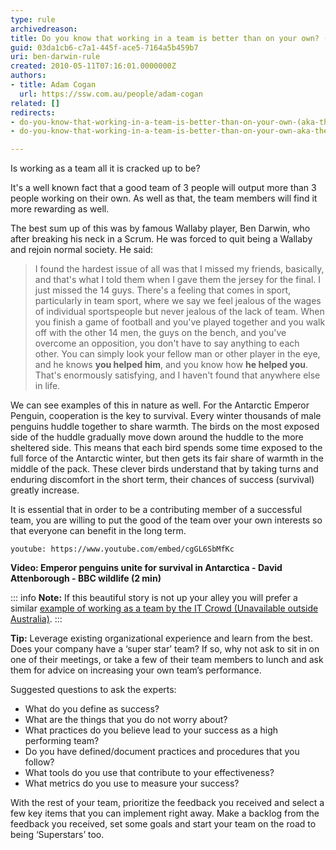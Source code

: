 ```yaml
---
type: rule
archivedreason: 
title: Do you know that working in a team is better than on your own? (aka The Ben Darwin rule)
guid: 03da1cb6-c7a1-445f-ace5-7164a5b459b7
uri: ben-darwin-rule
created: 2010-05-11T07:16:01.0000000Z
authors:
- title: Adam Cogan
  url: https://ssw.com.au/people/adam-cogan
related: []
redirects:
- do-you-know-that-working-in-a-team-is-better-than-on-your-own-(aka-the-ben-darwin-rule)
- do-you-know-that-working-in-a-team-is-better-than-on-your-own-aka-the-ben-darwin-rule

---
```


Is working as a team all it is cracked up to be?

It's a well known fact that a good team of 3 people will output more than 3 people working on their own. As well as that, the team members will find it more rewarding as well.

The best sum up of this was by famous Wallaby player, Ben Darwin, who after breaking his neck in a Scrum. He was forced to quit being a Wallaby and rejoin normal society. He said:   

<!--endintro-->

> I found the hardest issue of all was that I missed my friends, basically, and that's what I told them when I gave them the jersey for the final. I just missed the 14 guys. There's a feeling that comes in sport, particularly in team sport, where we say we feel jealous of the wages of individual sportspeople but never jealous of the lack of team. When you finish a game of football and you've played together and you walk off with the other 14 men, the guys on the bench, and you've overcome an opposition, you don't have to say anything to each other. You can simply look your fellow man or other player in the eye, and he knows **you helped him**, and you know how **he helped you**. That's enormously satisfying, and I haven't found that anywhere else in life.

We can see examples of this in nature as well. For the Antarctic Emperor Penguin, cooperation is the key to survival. Every winter thousands of male penguins huddle together to share warmth. The birds on the most exposed side of the huddle gradually move down around the huddle to the more sheltered side. This means that each bird spends some time exposed to the full force of the Antarctic winter, but then gets its fair share of warmth in the middle of the pack. These clever birds understand that by taking turns and enduring discomfort in the short term, their chances of success (survival) greatly increase.

It is essential that in order to be a contributing member of a successful team, you are willing to put the good of the team over your own interests so that everyone can benefit in the long term.

`youtube: https://www.youtube.com/embed/cgGL6SbMfKc` 

**Video: Emperor penguins unite for survival in Antarctica - David Attenborough - BBC wildlife (2 min)**

::: info
**Note:** If this beautiful story is not up your alley you will prefer a similar [example of working as a team by the IT Crowd (Unavailable outside Australia)](https://www.youtube.com/watch?v=pGFGD5pj03M).
:::

**Tip:** Leverage existing organizational experience and learn from the best. Does your company have a ‘super star’ team? If so, why not ask to sit in on one of their meetings, or take a few of their team members to lunch and ask them for advice on increasing your own team’s performance.

Suggested questions to ask the experts:

* What do you define as success?
* What are the things that you do not worry about?
* What practices do you believe lead to your success as a high performing team?
* Do you have defined/document practices and procedures that you follow?
* What tools do you use that contribute to your effectiveness?
* What metrics do you use to measure your success?

With the rest of your team, prioritize the feedback you received and select a few key items that you can implement right away. Make a backlog from the feedback you received, set some goals and start your team on the road to being ‘Superstars’ too.
